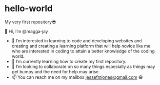 # hello-world
My very first repository😎

👋 Hi, I’m @magga-jay
- 👀 I’m interested in learning to code and developing websites and creating and creating a learning platform that will help novice like me who are interested in coding to attain a better knowledge of the coding world.
- 🌱 I’m currently learning how to create my first repository.
- 💞️ I’m looking to collaborate on so many things especially as things may get bumpy and the need for help may arise.
- 📫 You can reach me on my mailbox jessefmjones@gmail.com 😀
